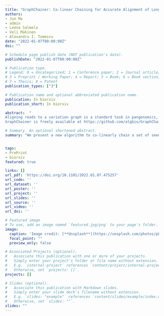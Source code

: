 ```yaml
---
title: "GraphChainer: Co-linear Chaining for Accurate Alignment of Long Reads to Variation Graphs"
authors:
- Jun Ma
- admin
- Leena Salmela
- Veli Mäkinen
- Alexandru I. Tomescu
date: "2022-01-07T00:00:00Z"
doi: ""

# Schedule page publish date (NOT publication's date).
publishDate: "2022-01-07T00:00:00Z"

# Publication type.
# Legend: 0 = Uncategorized; 1 = Conference paper; 2 = Journal article;
# 3 = Preprint / Working Paper; 4 = Report; 5 = Book; 6 = Book section;
# 7 = Thesis; 8 = Patent
publication_types: ["3"]

# Publication name and optional abbreviated publication name.
publication: In biorxiv
publication_short: In biorxiv

abstract:  "
Aligning reads to a variation graph is a standard task in pangenomics, with downstream applications in e.g., improving variant calling. While the vg toolkit (Garrison et al., Nature Biotechnology, 2018) is a popular aligner of short reads, GraphAligner (Rautiainen and Marschall, Genome Biology, 2020) is the state-of-the-art aligner of long reads. GraphAligner works by finding candidate read occurrences based on individually extending the best seeds of the read in the variation graph. However, a more principled approach recognized in the community is to co-linearly chain multiple seeds. We present a new algorithm to co-linearly chain a set of seeds in an acyclic variation graph, together with the first efficient implementation of such a co-linear chaining algorithm into a new aligner of long reads to variation graphs, GraphChainer. Compared to GraphAligner, at a normalized edit distance threshold of 40%, it aligns 9% to 12% more reads, and 15% to 19% more total read length, on real PacBio reads from human chromosomes 1 and 22. On both simulated and real data, GraphChainer aligns between 97% and 99% of all reads, and of total read length. At the more stringent normalized edit distance threshold of 30%, GraphChainer aligns up to 29% more total real read length than GraphAligner. 
GraphChainer is freely available at https://github.com/algbio/GraphChainer"

# Summary. An optional shortened abstract.
summary: "We present a new algorithm to co-linearly chain a set of seeds in an acyclic variation graph, together with the first efficient implementation of such a co-linear chaining algorithm into a new aligner of long reads to variation graphs, GraphChainer. Compared to GraphAligner, at a normalized edit distance threshold of 40%, it aligns 9% to 12% more reads."


tags:
- PrePrint
- biorxiv
featured: true

links: []
url_pdf: 'https://doi.org/10.1101/2022.01.07.475257'
url_code: ''
url_dataset: ''
url_poster: ''
url_project: ''
url_slides: ''
url_source: ''
url_video: ''
url_doi: ''

# Featured image
# To use, add an image named `featured.jpg/png` to your page's folder.
image:
  caption: 'Image credit: [**Unsplash**](https://unsplash.com/photos/pLCdAaMFLTE)'
  focal_point: ""
  preview_only: false

# Associated Projects (optional).
#   Associate this publication with one or more of your projects.
#   Simply enter your project's folder or file name without extension.
#   E.g. `internal-project` references `content/project/internal-project/index.md`.
#   Otherwise, set `projects: []`.
projects: []

# Slides (optional).
#   Associate this publication with Markdown slides.
#   Simply enter your slide deck's filename without extension.
#   E.g. `slides: "example"` references `content/slides/example/index.md`.
#   Otherwise, set `slides: ""`.
slides: ""
---
```

